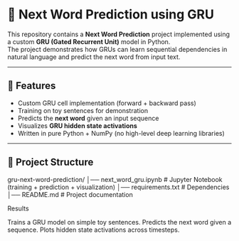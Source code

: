 # 🧠 Next Word Prediction using GRU

This repository contains a **Next Word Prediction** project implemented using a custom **GRU (Gated Recurrent Unit)** model in Python.  
The project demonstrates how GRUs can learn sequential dependencies in natural language and predict the next word from input text.

---

## 📌 Features
- Custom GRU cell implementation (forward + backward pass)
- Training on toy sentences for demonstration
- Predicts the **next word** given an input sequence
- Visualizes **GRU hidden state activations**
- Written in pure Python + NumPy (no high-level deep learning libraries)

---

## 📂 Project Structure

gru-next-word-prediction/
│── next_word_gru.ipynb # Jupyter Notebook (training + prediction + visualization)
│── requirements.txt # Dependencies
│── README.md # Project documentation

Results

Trains a GRU model on simple toy sentences.
Predicts the next word given a sequence.
Plots hidden state activations across timesteps.
